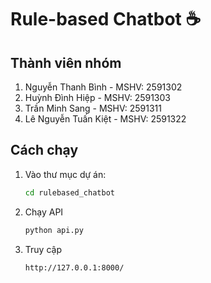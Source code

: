 # Rule-based Chatbot ☕
## Thành viên nhóm
1. Nguyễn Thanh Bình - MSHV: 2591302
2. Huỳnh Đình Hiệp - MSHV: 2591303
3. Trần Minh Sang - MSHV: 2591311
4. Lê Nguyễn Tuấn Kiệt - MSHV: 2591322

## Cách chạy

1. Vào thư mục dự án:
   ```bash
   cd rulebased_chatbot
2. Chạy API
   ```bash
   python api.py
3. Truy cập
   ```bash
   http://127.0.0.1:8000/
